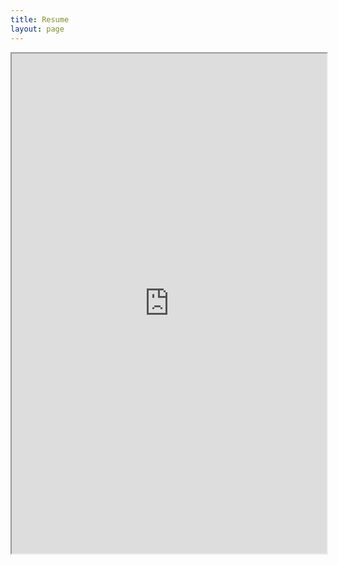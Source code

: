 ```yaml
---
title: Resume
layout: page
---
```



<iframe src="https://srgi.me/assets/sdelgado-cv.pdf" width="100%" height="800em"></iframe>